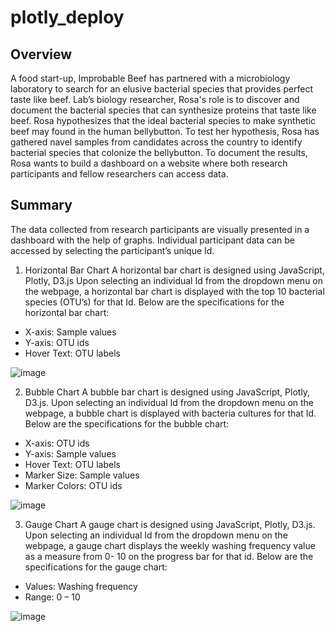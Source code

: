 # plotly_deploy
## Overview
A food start-up, Improbable Beef has partnered with a microbiology laboratory to search for an elusive bacterial species that provides perfect taste like beef. Lab’s biology researcher, Rosa's role is to discover and document the bacterial species that can synthesize proteins that taste like beef. Rosa hypothesizes that the ideal bacterial species to make synthetic beef may found in the human bellybutton. To test her hypothesis, Rosa has gathered navel samples from candidates across the country to identify bacterial species that colonize the bellybutton. To document the results, Rosa wants to build a dashboard on a website where both research participants and fellow researchers can access data. 

## Summary
The data collected from research participants are visually presented in a dashboard with the help of graphs. Individual participant data can be accessed by selecting the participant’s unique Id.

1. Horizontal Bar Chart
A horizontal bar chart is designed using JavaScript, Plotly, D3.js Upon selecting an individual Id from the dropdown menu on the webpage, a horizontal bar chart is displayed with the top 10 bacterial species (OTU’s) for that Id. Below are the specifications for the horizontal bar chart:

- X-axis: Sample values 
- Y-axis: OTU ids 
- Hover Text: OTU labels 

![image](https://user-images.githubusercontent.com/76491891/118402364-a43f4b00-b637-11eb-82ec-708f78a6723e.png)

2. Bubble Chart
A bubble bar chart is designed using JavaScript, Plotly, D3.js. Upon selecting an individual Id from the dropdown menu on the webpage, a bubble chart is displayed with bacteria cultures for that Id. Below are the specifications for the bubble chart:

- X-axis: OTU ids
- Y-axis: Sample values 
- Hover Text: OTU labels 
- Marker Size: Sample values
- Marker Colors: OTU ids

![image](https://user-images.githubusercontent.com/76491891/118402502-22035680-b638-11eb-98ea-322d26fccd5c.png)

3. Gauge Chart
A gauge chart is designed using JavaScript, Plotly, D3.js. Upon selecting an individual Id from the dropdown menu on the webpage, a gauge chart displays the weekly washing frequency value as a measure from 0- 10 on the progress bar for that id. Below are the specifications for the gauge chart:

- Values: Washing frequency 
- Range: 0 – 10

![image](https://user-images.githubusercontent.com/76491891/118402588-89b9a180-b638-11eb-829b-88e1c3ce23c2.png)

